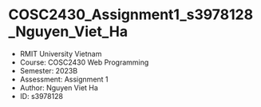 # COSC2430_Assignment1_s3978128_Nguyen_Viet_Ha

- RMIT University Vietnam
- Course: COSC2430 Web Programming
- Semester: 2023B
- Assessment: Assignment 1
- Author: Nguyen Viet Ha
- ID: s3978128
